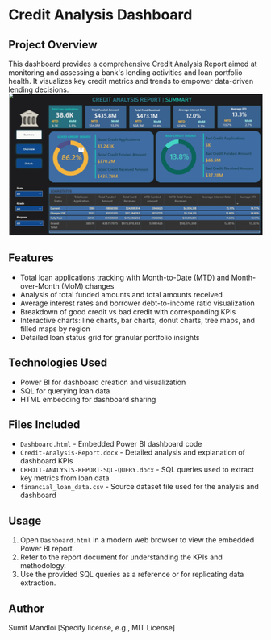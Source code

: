 # Credit Analysis Dashboard

## Project Overview
This dashboard provides a comprehensive Credit Analysis Report aimed at monitoring and assessing a bank's lending activities and loan portfolio health. It visualizes key credit metrics and trends to empower data-driven lending decisions.
[![Dashboard Preview](summary.jpg)]([https://link-to-live-dashboard](https://app.powerbi.com/view?r=eyJrIjoiNzJkNGVhMmItZDRjNy00ZGQwLWFiYzItMDc0YWJjODVkZDQ0IiwidCI6IjM2ZTgzYTQzLTJkOTktNGI2Yi04MWMxLTUzNjhhYmIzZGFmNCJ9&disablecdnExpiration=1759522749))


## Features
- Total loan applications tracking with Month-to-Date (MTD) and Month-over-Month (MoM) changes
- Analysis of total funded amounts and total amounts received
- Average interest rates and borrower debt-to-income ratio visualization
- Breakdown of good credit vs bad credit with corresponding KPIs
- Interactive charts: line charts, bar charts, donut charts, tree maps, and filled maps by region
- Detailed loan status grid for granular portfolio insights

## Technologies Used
- Power BI for dashboard creation and visualization
- SQL for querying loan data
- HTML embedding for dashboard sharing

## Files Included
- `Dashboard.html` - Embedded Power BI dashboard code
- `Credit-Analysis-Report.docx` - Detailed analysis and explanation of dashboard KPIs
- `CREDIT-ANALYSIS-REPORT-SQL-QUERY.docx` - SQL queries used to extract key metrics from loan data
- `financial_loan_data.csv` - Source dataset file used for the analysis and dashboard

## Usage
1. Open `Dashboard.html` in a modern web browser to view the embedded Power BI report.
2. Refer to the report document for understanding the KPIs and methodology.
3. Use the provided SQL queries as a reference or for replicating data extraction.

## Author
Sumit Mandloi
[Specify license, e.g., MIT License]

